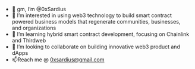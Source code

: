 - 🌅 gm, I’m @0xSardius
- 👀 I’m interested in using web3 technology to build smart contract powered business models that regenerate communities, businesses, and organizations
- 🌱 I’m learning hybrid smart contract development, focusing on Chainlink and Thirdweb
- 💞️ I’m looking to collaborate on building innovative web3 product and dApps
- 📫Reach me @ 0xsardius@gmail.com

<!---
0xSardius/0xSardius is a ✨ special ✨ repository because its `README.md` (this file) appears on your GitHub profile.
You can click the Preview link to take a look at your changes.
--->
